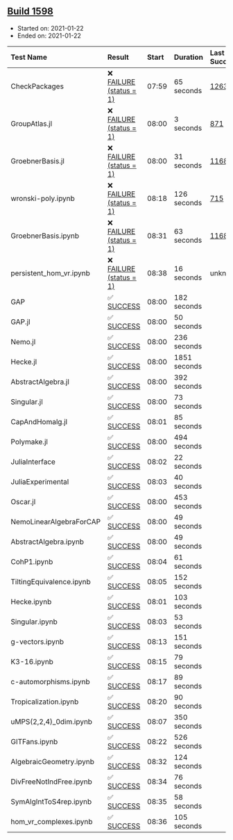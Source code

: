 ## [Build 1598](https://oscarci.mathematik.uni-kl.de/job/oscar-stable/1598/)

* Started on: 2021-01-22
* Ended on: 2021-01-22

| Test Name    | Result | Start | Duration | Last Success | First Failure |
|:-------------|:-------|:------|:---------|:-------------|:--------------|
| CheckPackages | ❌ [FAILURE (status = 1)](https://oscarci.mathematik.uni-kl.de/job/oscar-stable/1598/artifact/logs/build-1598/CheckPackages.log) | 07:59 | 65 seconds | [1263](https://oscarci.mathematik.uni-kl.de/job/oscar-stable/1263/) | [1264](https://oscarci.mathematik.uni-kl.de/job/oscar-stable/1264/) |
| GroupAtlas.jl | ❌ [FAILURE (status = 1)](https://oscarci.mathematik.uni-kl.de/job/oscar-stable/1598/artifact/logs/build-1598/GroupAtlas.jl.log) | 08:00 | 3 seconds | [871](https://oscarci.mathematik.uni-kl.de/job/oscar-stable/871/) | [872](https://oscarci.mathematik.uni-kl.de/job/oscar-stable/872/) |
| GroebnerBasis.jl | ❌ [FAILURE (status = 1)](https://oscarci.mathematik.uni-kl.de/job/oscar-stable/1598/artifact/logs/build-1598/GroebnerBasis.jl.log) | 08:00 | 31 seconds | [1168](https://oscarci.mathematik.uni-kl.de/job/oscar-stable/1168/) | [1169](https://oscarci.mathematik.uni-kl.de/job/oscar-stable/1169/) |
| wronski-poly.ipynb | ❌ [FAILURE (status = 1)](https://oscarci.mathematik.uni-kl.de/job/oscar-stable/1598/artifact/logs/build-1598/wronski-poly.ipynb.log) | 08:18 | 126 seconds | [715](https://oscarci.mathematik.uni-kl.de/job/oscar-stable/715/) | [716](https://oscarci.mathematik.uni-kl.de/job/oscar-stable/716/) |
| GroebnerBasis.ipynb | ❌ [FAILURE (status = 1)](https://oscarci.mathematik.uni-kl.de/job/oscar-stable/1598/artifact/logs/build-1598/GroebnerBasis.ipynb.log) | 08:31 | 63 seconds | [1168](https://oscarci.mathematik.uni-kl.de/job/oscar-stable/1168/) | [1169](https://oscarci.mathematik.uni-kl.de/job/oscar-stable/1169/) |
| persistent_hom_vr.ipynb | ❌ [FAILURE (status = 1)](https://oscarci.mathematik.uni-kl.de/job/oscar-stable/1598/artifact/logs/build-1598/persistent_hom_vr.ipynb.log) | 08:38 | 16 seconds | unknown | unknown |
| GAP | ✅ [SUCCESS](https://oscarci.mathematik.uni-kl.de/job/oscar-stable/1598/artifact/logs/build-1598/GAP.log) | 08:00 | 182 seconds |  |  |
| GAP.jl | ✅ [SUCCESS](https://oscarci.mathematik.uni-kl.de/job/oscar-stable/1598/artifact/logs/build-1598/GAP.jl.log) | 08:00 | 50 seconds |  |  |
| Nemo.jl | ✅ [SUCCESS](https://oscarci.mathematik.uni-kl.de/job/oscar-stable/1598/artifact/logs/build-1598/Nemo.jl.log) | 08:00 | 236 seconds |  |  |
| Hecke.jl | ✅ [SUCCESS](https://oscarci.mathematik.uni-kl.de/job/oscar-stable/1598/artifact/logs/build-1598/Hecke.jl.log) | 08:00 | 1851 seconds |  |  |
| AbstractAlgebra.jl | ✅ [SUCCESS](https://oscarci.mathematik.uni-kl.de/job/oscar-stable/1598/artifact/logs/build-1598/AbstractAlgebra.jl.log) | 08:00 | 392 seconds |  |  |
| Singular.jl | ✅ [SUCCESS](https://oscarci.mathematik.uni-kl.de/job/oscar-stable/1598/artifact/logs/build-1598/Singular.jl.log) | 08:00 | 73 seconds |  |  |
| CapAndHomalg.jl | ✅ [SUCCESS](https://oscarci.mathematik.uni-kl.de/job/oscar-stable/1598/artifact/logs/build-1598/CapAndHomalg.jl.log) | 08:01 | 85 seconds |  |  |
| Polymake.jl | ✅ [SUCCESS](https://oscarci.mathematik.uni-kl.de/job/oscar-stable/1598/artifact/logs/build-1598/Polymake.jl.log) | 08:00 | 494 seconds |  |  |
| JuliaInterface | ✅ [SUCCESS](https://oscarci.mathematik.uni-kl.de/job/oscar-stable/1598/artifact/logs/build-1598/JuliaInterface.log) | 08:02 | 22 seconds |  |  |
| JuliaExperimental | ✅ [SUCCESS](https://oscarci.mathematik.uni-kl.de/job/oscar-stable/1598/artifact/logs/build-1598/JuliaExperimental.log) | 08:03 | 40 seconds |  |  |
| Oscar.jl | ✅ [SUCCESS](https://oscarci.mathematik.uni-kl.de/job/oscar-stable/1598/artifact/logs/build-1598/Oscar.jl.log) | 08:00 | 453 seconds |  |  |
| NemoLinearAlgebraForCAP | ✅ [SUCCESS](https://oscarci.mathematik.uni-kl.de/job/oscar-stable/1598/artifact/logs/build-1598/NemoLinearAlgebraForCAP.log) | 08:00 | 49 seconds |  |  |
| AbstractAlgebra.ipynb | ✅ [SUCCESS](https://oscarci.mathematik.uni-kl.de/job/oscar-stable/1598/artifact/logs/build-1598/AbstractAlgebra.ipynb.log) | 08:00 | 49 seconds |  |  |
| CohP1.ipynb | ✅ [SUCCESS](https://oscarci.mathematik.uni-kl.de/job/oscar-stable/1598/artifact/logs/build-1598/CohP1.ipynb.log) | 08:04 | 61 seconds |  |  |
| TiltingEquivalence.ipynb | ✅ [SUCCESS](https://oscarci.mathematik.uni-kl.de/job/oscar-stable/1598/artifact/logs/build-1598/TiltingEquivalence.ipynb.log) | 08:05 | 152 seconds |  |  |
| Hecke.ipynb | ✅ [SUCCESS](https://oscarci.mathematik.uni-kl.de/job/oscar-stable/1598/artifact/logs/build-1598/Hecke.ipynb.log) | 08:01 | 103 seconds |  |  |
| Singular.ipynb | ✅ [SUCCESS](https://oscarci.mathematik.uni-kl.de/job/oscar-stable/1598/artifact/logs/build-1598/Singular.ipynb.log) | 08:03 | 53 seconds |  |  |
| g-vectors.ipynb | ✅ [SUCCESS](https://oscarci.mathematik.uni-kl.de/job/oscar-stable/1598/artifact/logs/build-1598/g-vectors.ipynb.log) | 08:13 | 151 seconds |  |  |
| K3-16.ipynb | ✅ [SUCCESS](https://oscarci.mathematik.uni-kl.de/job/oscar-stable/1598/artifact/logs/build-1598/K3-16.ipynb.log) | 08:15 | 79 seconds |  |  |
| c-automorphisms.ipynb | ✅ [SUCCESS](https://oscarci.mathematik.uni-kl.de/job/oscar-stable/1598/artifact/logs/build-1598/c-automorphisms.ipynb.log) | 08:17 | 89 seconds |  |  |
| Tropicalization.ipynb | ✅ [SUCCESS](https://oscarci.mathematik.uni-kl.de/job/oscar-stable/1598/artifact/logs/build-1598/Tropicalization.ipynb.log) | 08:20 | 90 seconds |  |  |
| uMPS(2,2,4)_0dim.ipynb | ✅ [SUCCESS](https://oscarci.mathematik.uni-kl.de/job/oscar-stable/1598/artifact/logs/build-1598/uMPS-2-2-4-_0dim.ipynb.log) | 08:07 | 350 seconds |  |  |
| GITFans.ipynb | ✅ [SUCCESS](https://oscarci.mathematik.uni-kl.de/job/oscar-stable/1598/artifact/logs/build-1598/GITFans.ipynb.log) | 08:22 | 526 seconds |  |  |
| AlgebraicGeometry.ipynb | ✅ [SUCCESS](https://oscarci.mathematik.uni-kl.de/job/oscar-stable/1598/artifact/logs/build-1598/AlgebraicGeometry.ipynb.log) | 08:32 | 124 seconds |  |  |
| DivFreeNotIndFree.ipynb | ✅ [SUCCESS](https://oscarci.mathematik.uni-kl.de/job/oscar-stable/1598/artifact/logs/build-1598/DivFreeNotIndFree.ipynb.log) | 08:34 | 76 seconds |  |  |
| SymAlgIntToS4rep.ipynb | ✅ [SUCCESS](https://oscarci.mathematik.uni-kl.de/job/oscar-stable/1598/artifact/logs/build-1598/SymAlgIntToS4rep.ipynb.log) | 08:35 | 58 seconds |  |  |
| hom_vr_complexes.ipynb | ✅ [SUCCESS](https://oscarci.mathematik.uni-kl.de/job/oscar-stable/1598/artifact/logs/build-1598/hom_vr_complexes.ipynb.log) | 08:36 | 105 seconds |  |  |
